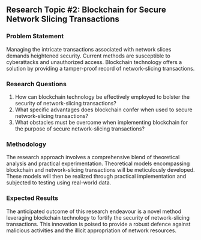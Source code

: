 ## Research Topic #2: Blockchain for Secure Network Slicing Transactions

### Problem Statement
Managing the intricate transactions associated with network slices demands heightened security. Current methods are susceptible to cyberattacks and unauthorized access. Blockchain technology offers a solution by providing a tamper-proof record of network-slicing transactions.

### Research Questions
1. How can blockchain technology be effectively employed to bolster the security of network-slicing transactions?
2. What specific advantages does blockchain confer when used to secure network-slicing transactions?
3. What obstacles must be overcome when implementing blockchain for the purpose of secure network-slicing transactions?

### Methodology
The research approach involves a comprehensive blend of theoretical analysis and practical experimentation. Theoretical models encompassing blockchain and network-slicing transactions will be meticulously developed. These models will then be realized through practical implementation and subjected to testing using real-world data.

### Expected Results
The anticipated outcome of this research endeavour is a novel method leveraging blockchain technology to fortify the security of network-slicing transactions. This innovation is poised to provide a robust defence against malicious activities and the illicit appropriation of network resources.
